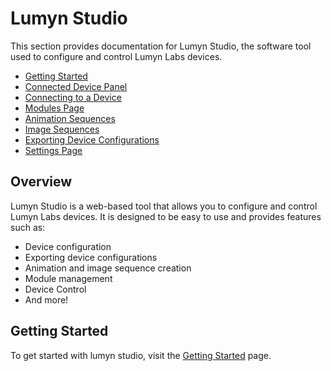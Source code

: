 # Lumyn Studio

This section provides documentation for Lumyn Studio, the software tool used to configure and control Lumyn Labs devices.

- [Getting Started](/lumyn-studio/getting-started/)
- [Connected Device Panel](/lumyn-studio/connected-device-panel/)
- [Connecting to a Device](/lumyn-studio/connecting-to-a-device)
- [Modules Page](/lumyn-studio/modules-page)
- [Animation Sequences](/lumyn-studio/animation-sequences/)
- [Image Sequences](/lumyn-studio/image-sequences)
- [Exporting Device Configurations](/lumyn-studio/exporting-device-configurations)
- [Settings Page](/lumyn-studio/settings-page)

## Overview

Lumyn Studio is a web-based tool that allows you to configure and control Lumyn Labs devices. It is designed to be easy to use and provides features such as:

- Device configuration
- Exporting device configurations
- Animation and image sequence creation
- Module management
- Device Control
- And more!

## Getting Started

To get started with lumyn studio, visit the [Getting Started](/lumyn-studio/getting-started/) page.